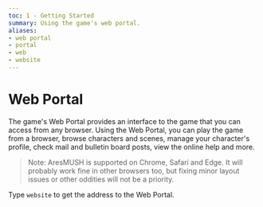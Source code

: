 ```yaml
---
toc: 1 - Getting Started
summary: Using the game's web portal.
aliases:
- web portal
- portal
- web
- website
---
```

# Web Portal

The game's Web Portal provides an interface to the game that you can access from any browser. Using the Web Portal, you can play the game from a browser, browse characters and scenes, manage your character's profile, check mail and bulletin board posts, view the online help and more.

> Note: AresMUSH is supported on Chrome, Safari and Edge.  It will probably work fine in other browsers too, but fixing minor layout issues or other oddities will not be a priority.

Type `website` to get the address to the Web Portal.